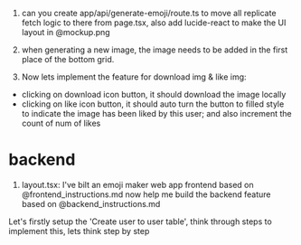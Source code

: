 1. can you create app/api/generate-emoji/route.ts to move all replicate fetch logic to there from page.tsx, also add lucide-react to make the UI layout in @mockup.png 

2. when generating a new image, the image needs to be added in the first place of the bottom grid. 

2. Now lets implement the feature for download img & like img:
- clicking on download icon button, it should download the image locally
- clicking on like icon button, it should auto turn the button to filled style to indicate the image has been liked by this user; and also increment the count of num of likes




# backend

1. layout.tsx: I've bilt an emoji maker web app frontend based on @frontend_instructions.md now help me build the backend feature based on @backend_instructions.md

Let's firstly setup the 'Create user to user table', think through steps to implement this, lets think step by step